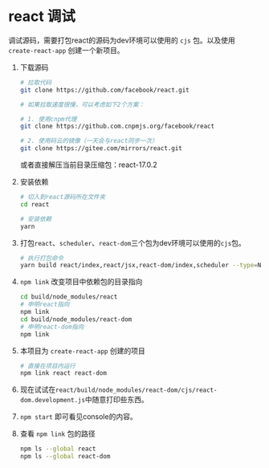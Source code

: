 # react 调试

调试源码，需要打包react的源码为dev环境可以使用的 `cjs` 包。以及使用 `create-react-app` 创建一个新项目。

1. 下载源码

   ```sh
   # 拉取代码
   git clone https://github.com/facebook/react.git
   
   # 如果拉取速度很慢，可以考虑如下2个方案：
   
   # 1. 使用cnpm代理
   git clone https://github.com.cnpmjs.org/facebook/react
   
   # 2. 使用码云的镜像（一天会与react同步一次）
   git clone https://gitee.com/mirrors/react.git
   ```

   或者直接解压当前目录压缩包：react-17.0.2

2. 安装依赖

   ```sh
   # 切入到react源码所在文件夹
   cd react
   
   # 安装依赖
   yarn
   ```

3. 打包`react`、`scheduler`、`react-dom`三个包为dev环境可以使用的`cjs`包。

   ```sh
   # 执行打包命令
   yarn build react/index,react/jsx,react-dom/index,scheduler --type=NODE
   ```

4. `npm link` 改变项目中依赖包的目录指向

   ```sh
   cd build/node_modules/react
   # 申明react指向
   npm link
   cd build/node_modules/react-dom
   # 申明react-dom指向
   npm link
   ```

5. 本项目为 `create-react-app`  创建的项目

   ```sh
   # 直接在项目内运行
   npm link react react-dom
   ```

6. 现在试试在`react/build/node_modules/react-dom/cjs/react-dom.development.js`中随意打印些东西。

7. `npm start` 即可看见console的内容。

8. 查看 `npm link` 包的路径

   ```sh
   npm ls --global react
   npm ls --global react-dom
   ```

   